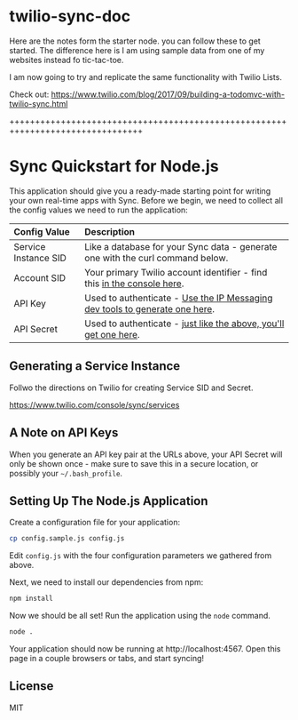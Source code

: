 # twilio-sync-doc


Here are the notes form the starter node.  you can follow these to get started.  The difference here is I am using sample data from one of my websites instead fo tic-tac-toe.

I am now going to try and replicate the same functionality with Twilio Lists.

Check out:
https://www.twilio.com/blog/2017/09/building-a-todomvc-with-twilio-sync.html




++++++++++++++++++++++++++++++++++++++++++++++++++++++++++++++++++++++++++++++++

# Sync Quickstart for Node.js

This application should give you a ready-made starting point for writing your
own real-time apps with Sync. Before we begin, we need to collect
all the config values we need to run the application:

| Config Value  | Description |
| :-------------  |:------------- |
Service Instance SID | Like a database for your Sync data - generate one with the curl command below.
Account SID | Your primary Twilio account identifier - find this [in the console here](https://www.twilio.com/console).
API Key | Used to authenticate - [Use the IP Messaging dev tools to generate one here](https://www.twilio.com/user/account/ip-messaging/dev-tools/api-keys).
API Secret | Used to authenticate - [just like the above, you'll get one here](https://www.twilio.com/user/account/ip-messaging/dev-tools/api-keys).

## Generating a Service Instance

Follwo the directions on Twilio for creating Service SID and Secret. 

https://www.twilio.com/console/sync/services



## A Note on API Keys

When you generate an API key pair at the URLs above, your API Secret will only
be shown once - make sure to save this in a secure location, or possibly your `~/.bash_profile`.

## Setting Up The Node.js Application

Create a configuration file for your application:

```bash
cp config.sample.js config.js
```

Edit `config.js` with the four configuration parameters we gathered from above.

Next, we need to install our dependencies from npm:

```bash
npm install
```

Now we should be all set! Run the application using the `node` command.

```bash
node .
```

Your application should now be running at http://localhost:4567. Open this page
in a couple browsers or tabs, and start syncing!

## License

MIT